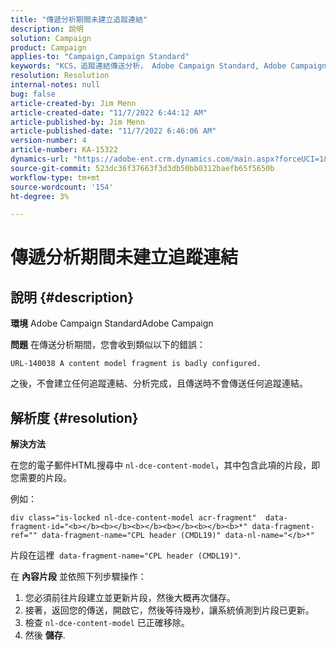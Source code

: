 ```yaml
---
title: "傳遞分析期間未建立追蹤連結"
description: 說明
solution: Campaign
product: Campaign
applies-to: "Campaign,Campaign Standard"
keywords: "KCS，追蹤連結傳送分析， Adobe Campaign Standard, Adobe Campaign，錯誤，HTML，片段"
resolution: Resolution
internal-notes: null
bug: false
article-created-by: Jim Menn
article-created-date: "11/7/2022 6:44:12 AM"
article-published-by: Jim Menn
article-published-date: "11/7/2022 6:46:06 AM"
version-number: 4
article-number: KA-15322
dynamics-url: "https://adobe-ent.crm.dynamics.com/main.aspx?forceUCI=1&pagetype=entityrecord&etn=knowledgearticle&id=37a9e491-675e-ed11-9562-6045bd0061cb"
source-git-commit: 523dc36f37663f3d3db50bb0312baefb65f5650b
workflow-type: tm+mt
source-wordcount: '154'
ht-degree: 3%

---
```


# 傳遞分析期間未建立追蹤連結

## 說明 {#description}


<b>環境</b>
Adobe Campaign StandardAdobe Campaign

<b>問題</b>
在傳送分析期間，您會收到類似以下的錯誤：


```
URL-140038 A content model fragment is badly configured.
```


之後，不會建立任何追蹤連結、分析完成，且傳送時不會傳送任何追蹤連結。


## 解析度 {#resolution}


<b>解決方法</b>

在您的電子郵件HTML搜尋中 `nl-dce-content-model`，其中包含此項的片段，即您需要的片段。

例如：


```
div class="is-locked nl-dce-content-model acr-fragment"  data-fragment-id="<b></b><b></b><b></b><b></b><b></b><b>*" data-fragment-ref="" data-fragment-name="CPL header (CMDL19)" data-nl-name="</b>*"
```


片段在這裡  `data-fragment-name="CPL header (CMDL19)"`.

在 <b>內容片段</b> 並依照下列步驟操作：

1. 您必須前往片段建立並更新片段，然後大概再次儲存。
2. 接著，返回您的傳送，開啟它，然後等待幾秒，讓系統偵測到片段已更新。
3. 檢查 `nl-dce-content-model` 已正確移除。
4. 然後 <b>儲存</b>.

